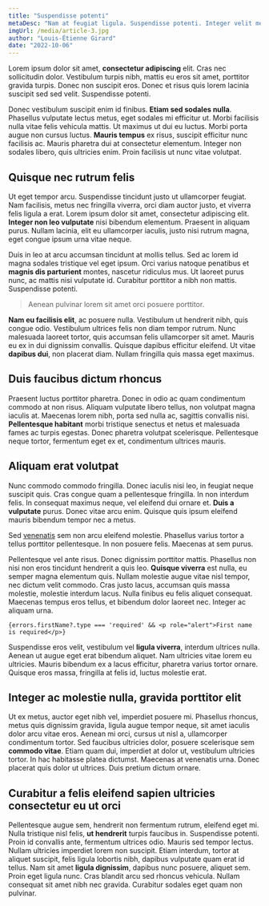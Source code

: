 ```yaml
---
title: "Suspendisse potenti"
metaDesc: "Nam at feugiat ligula. Suspendisse potenti. Integer velit metus, tempus sed congue quis, suscipit tristique risus. Mauris at porta ligula. Phasellus quis faucibus mi."
imgUrl: /media/article-3.jpg
author: "Louis-Étienne Girard"
date: "2022-10-06"
---
```


Lorem ipsum dolor sit amet, **consectetur adipiscing** elit. Cras nec sollicitudin dolor. Vestibulum turpis nibh, mattis eu eros sit amet, porttitor gravida turpis. Donec non suscipit eros. Donec et risus quis lorem lacinia suscipit sed sed velit. Suspendisse potenti.

Donec vestibulum suscipit enim id finibus. **Etiam sed sodales nulla**. Phasellus vulputate lectus metus, eget sodales mi efficitur ut. Morbi facilisis nulla vitae felis vehicula mattis. Ut maximus ut dui eu luctus. Morbi porta augue non cursus luctus. **Mauris tempus** ex risus, suscipit efficitur nunc facilisis ac.
Mauris pharetra dui at consectetur elementum. Integer non sodales libero, quis ultricies enim. Proin facilisis ut nunc vitae volutpat.

## Quisque nec rutrum felis

Ut eget tempor arcu. Suspendisse tincidunt justo ut ullamcorper feugiat. Nam facilisis, metus nec fringilla viverra, orci diam auctor justo, et viverra felis ligula a erat. Lorem ipsum dolor sit amet, consectetur adipiscing elit. **Integer non leo vulputate** nisi bibendum elementum. Praesent in aliquam purus. Nullam lacinia, elit eu ullamcorper iaculis, justo nisi rutrum magna, eget congue ipsum urna vitae neque.

Duis in leo at arcu accumsan tincidunt at mollis tellus. Sed ac lorem id magna sodales tristique vel eget ipsum. Orci varius natoque penatibus et **magnis dis parturient** montes, nascetur ridiculus mus. Ut laoreet purus nunc, ac mattis nisi vulputate id. Curabitur porttitor a nibh non mattis. Suspendisse potenti.

> Aenean pulvinar lorem sit amet orci posuere porttitor.

**Nam eu facilisis elit**, ac posuere nulla. Vestibulum ut hendrerit nibh, quis congue odio.
Vestibulum ultrices felis non diam tempor rutrum. Nunc malesuada laoreet tortor, quis accumsan felis ullamcorper sit amet. Mauris eu ex in dui dignissim convallis. Quisque dapibus efficitur eleifend. Ut vitae **dapibus dui**, non placerat diam. Nullam fringilla quis massa eget maximus.

## Duis faucibus dictum rhoncus

Praesent luctus porttitor pharetra. Donec in odio ac quam condimentum commodo at non risus. Aliquam vulputate libero tellus, non volutpat magna iaculis at. Maecenas lorem nibh, porta sed nulla ac, sagittis convallis nisi. **Pellentesque habitant** morbi tristique senectus et netus et malesuada fames ac turpis egestas. Donec pharetra volutpat scelerisque. Pellentesque neque tortor, fermentum eget ex et, condimentum ultrices mauris.

## Aliquam erat volutpat

Nunc commodo commodo fringilla. Donec iaculis nisi leo, in feugiat neque suscipit quis. Cras congue quam a pellentesque fringilla. In non interdum felis. In consequat maximus neque, vel eleifend dui ornare et. **Duis a vulputate** purus. Donec vitae arcu enim. Quisque quis ipsum eleifend mauris bibendum tempor nec a metus.

Sed [venenatis](https://louisetiennegirard.fr) sem non arcu eleifend molestie. Phasellus varius tortor a tellus porttitor pellentesque. In non posuere felis. Maecenas at sem purus.

Pellentesque vel ante risus. Donec dignissim porttitor mattis. Phasellus non nisi non eros tincidunt hendrerit a quis leo. **Quisque viverra** est nulla, eu semper magna elementum quis. Nullam molestie augue vitae nisl tempor, nec dictum velit commodo. Cras justo lacus, accumsan quis massa molestie, molestie interdum lacus. Nulla finibus eu felis aliquet consequat. Maecenas tempus eros tellus, et bibendum dolor laoreet nec. Integer ac aliquam urna.

```JS
{errors.firstName?.type === 'required' && <p role="alert">First name is required</p>}
```

Suspendisse eros velit, vestibulum vel **ligula viverra**, interdum ultrices nulla. Aenean ut augue eget erat bibendum aliquet. Nam ultricies vitae lorem eu ultricies. Mauris bibendum ex a lacus efficitur, pharetra varius tortor ornare. Quisque eros massa, fringilla at felis id, luctus molestie erat.

## Integer ac molestie nulla, gravida porttitor elit

Ut ex metus, auctor eget nibh vel, imperdiet posuere mi. Phasellus rhoncus, metus quis dignissim gravida, ligula augue tempor neque, sit amet iaculis dolor arcu vitae eros. Aenean mi orci, cursus ut nisl a, ullamcorper condimentum tortor. Sed faucibus ultricies dolor, posuere scelerisque sem **commodo vitae**. Etiam quam dui, imperdiet at dolor ut, vestibulum ultricies tortor.
In hac habitasse platea dictumst. Maecenas at venenatis urna. Donec placerat quis dolor ut ultrices. Duis pretium dictum ornare.

## Curabitur a felis eleifend sapien ultricies consectetur eu ut orci

Pellentesque augue sem, hendrerit non fermentum rutrum, eleifend eget mi. Nulla tristique nisl felis, **ut hendrerit** turpis faucibus in. Suspendisse potenti. Proin id convallis ante, fermentum ultrices odio. Mauris sed tempor lectus. Nullam ultricies imperdiet lorem non suscipit. Etiam interdum, tortor at aliquet suscipit, felis ligula lobortis nibh, dapibus vulputate quam erat id tellus. Nam sit amet **ligula dignissim**, dapibus nunc posuere, aliquet sem. Proin eget ligula nunc. Cras blandit arcu sed rhoncus vehicula. Nullam consequat sit amet nibh nec gravida. Curabitur sodales eget quam non pulvinar.
